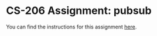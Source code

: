 # CS-206 Assignment: pubsub

You can find the instructions for this assignment
[here](https://lampepfl-courses.github.io/moocs/concpar/pubsub.html).
